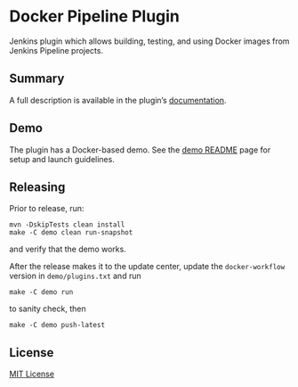 Docker Pipeline Plugin
=====================================

Jenkins plugin which allows building, testing, and using Docker images from Jenkins Pipeline projects.

Summary
---

A full description is available in the plugin’s [documentation](https://go.cloudbees.com/docs/cloudbees-documentation/cje-user-guide/index.html#docker-workflow).

Demo
---
The plugin has a Docker-based demo. See the [demo README](demo/README.md) page for setup and launch guidelines.

Releasing
---

Prior to release, run:

    mvn -DskipTests clean install
    make -C demo clean run-snapshot

and verify that the demo works.

After the release makes it to the update center, update the `docker-workflow` version in `demo/plugins.txt` and run

    make -C demo run
    
to sanity check, then

    make -C demo push-latest

License
---
[MIT License](http://opensource.org/licenses/MIT)
